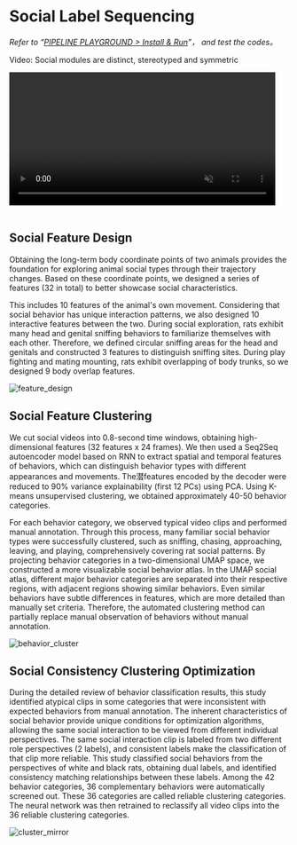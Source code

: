 # Social Label Sequencing
*Refer to “[PIPELINE PLAYGROUND > Install & Run](../../安装示例流程代码/pipeline_playground_installation/)”， and test the codes。*


<div class="video-item">
    <p class="video-legend">Video: Social modules are distinct, stereotyped and symmetric</p>
    <video controls muted playsinline style="width: 480px;" data-src="../../../assets/hls_videos/VideoS5_social_modules_24090117/playlist.m3u8"></video>
</div>

<br>

## Social Feature Design
Obtaining the long-term body coordinate points of two animals provides the foundation for exploring animal social types through their trajectory changes. Based on these coordinate points, we designed a series of features (32 in total) to better showcase social characteristics.

This includes 10 features of the animal's own movement. Considering that social behavior has unique interaction patterns, we also designed 10 interactive features between the two. During social exploration, rats exhibit many head and genital sniffing behaviors to familiarize themselves with each other. Therefore, we defined circular sniffing areas for the head and genitals and constructed 3 features to distinguish sniffing sites. During play fighting and mating mounting, rats exhibit overlapping of body trunks, so we designed 9 body overlap features.

![feature_design](../../../assets/images/social_feature_design.jpg)

## Social Feature Clustering
We cut social videos into 0.8-second time windows, obtaining high-dimensional features (32 features x 24 frames). We then used a Seq2Seq autoencoder model based on RNN to extract spatial and temporal features of behaviors, which can distinguish behavior types with different appearances and movements. The潜features encoded by the decoder were reduced to 90% variance explainability (first 12 PCs) using PCA. Using K-means unsupervised clustering, we obtained approximately 40-50 behavior categories.

For each behavior category, we observed typical video clips and performed manual annotation. Through this process, many familiar social behavior types were successfully clustered, such as sniffing, chasing, approaching, leaving, and playing, comprehensively covering rat social patterns. By projecting behavior categories in a two-dimensional UMAP space, we constructed a more visualizable social behavior atlas. In the UMAP social atlas, different major behavior categories are separated into their respective regions, with adjacent regions showing similar behaviors. Even similar behaviors have subtle differences in features, which are more detailed than manually set criteria. Therefore, the automated clustering method can partially replace manual observation of behaviors without manual annotation.

![behavior_cluster](../../../assets/images/kmeans_cluster.jpg)

## Social Consistency Clustering Optimization
During the detailed review of behavior classification results, this study identified atypical clips in some categories that were inconsistent with expected behaviors from manual annotation. The inherent characteristics of social behavior provide unique conditions for optimization algorithms, allowing the same social interaction to be viewed from different individual perspectives. The same social interaction clip is labeled from two different role perspectives (2 labels), and consistent labels make the classification of that clip more reliable. This study classified social behaviors from the perspectives of white and black rats, obtaining dual labels, and identified consistency matching relationships between these labels. Among the 42 behavior categories, 36 complementary behaviors were automatically screened out. These 36 categories are called reliable clustering categories. The neural network was then retrained to reclassify all video clips into the 36 reliable clustering categories.

![cluster_mirror](../../../assets/images/cluster_mirror.jpg)

<script src="https://cdnjs.cloudflare.com/ajax/libs/hls.js/1.5.8-0.canary.10141/hls.light.min.js"></script>
<script src="../../../assets/js/hls.js"></script>
<script src="../../../assets/js/video-player.js"></script>
